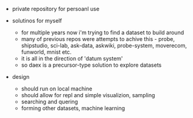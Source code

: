 
* private repository for persoanl use
* solutinos for myself
    - for multiple years now i'm trying to find a dataset to build around
    - many of previous repos were attempts to achive this - probe, shipstudio, sci-lab, ask-data, askwiki, 
    probe-system, moverecom, funworld, mnist etc.
    - it is all in the direction of 'datum system' 
    - so daex is a precursor-type solution to explore datasets 
    
* design
    - should run on local machine
    - should allow for repl and simple visualizion, sampling
    - searching and quering
    - forming other datasets, machine learning